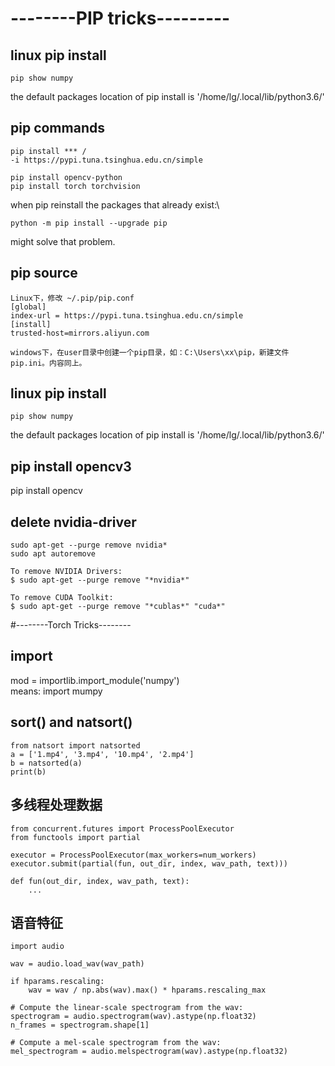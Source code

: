 # --------PIP tricks---------
##  linux pip install
```
pip show numpy

```

the default packages location of pip install is '/home/lg/.local/lib/python3.6/'


##  pip commands
```
pip install *** /
-i https://pypi.tuna.tsinghua.edu.cn/simple

pip install opencv-python
pip install torch torchvision
```

when pip reinstall the packages that already exist:\
```
python -m pip install --upgrade pip
```
might solve that problem.

## pip  source
```
Linux下，修改 ~/.pip/pip.conf
[global]
index-url = https://pypi.tuna.tsinghua.edu.cn/simple
[install]
trusted-host=mirrors.aliyun.com

windows下，在user目录中创建一个pip目录，如：C:\Users\xx\pip，新建文件pip.ini。内容同上。
```

##  linux pip install
```
pip show numpy

```

the default packages location of pip install is '/home/lg/.local/lib/python3.6/'


##  pip install opencv3

pip install opencv

##  delete nvidia-driver
```
sudo apt-get --purge remove nvidia*
sudo apt autoremove

To remove NVIDIA Drivers:
$ sudo apt-get --purge remove "*nvidia*"

To remove CUDA Toolkit:
$ sudo apt-get --purge remove "*cublas*" "cuda*"
```


#--------Torch Tricks--------
## import 
mod = importlib.import_module('numpy') \
means: import mumpy

## sort() and natsort()
```
from natsort import natsorted
a = ['1.mp4', '3.mp4', '10.mp4', '2.mp4']
b = natsorted(a)
print(b)

```



## 多线程处理数据
```
from concurrent.futures import ProcessPoolExecutor
from functools import partial

executor = ProcessPoolExecutor(max_workers=num_workers)
executor.submit(partial(fun, out_dir, index, wav_path, text)))

def fun(out_dir, index, wav_path, text):
    ...
```
## 语音特征
    import audio

    wav = audio.load_wav(wav_path)

    if hparams.rescaling:
        wav = wav / np.abs(wav).max() * hparams.rescaling_max

    # Compute the linear-scale spectrogram from the wav:
    spectrogram = audio.spectrogram(wav).astype(np.float32)
    n_frames = spectrogram.shape[1]

    # Compute a mel-scale spectrogram from the wav:
    mel_spectrogram = audio.melspectrogram(wav).astype(np.float32)
